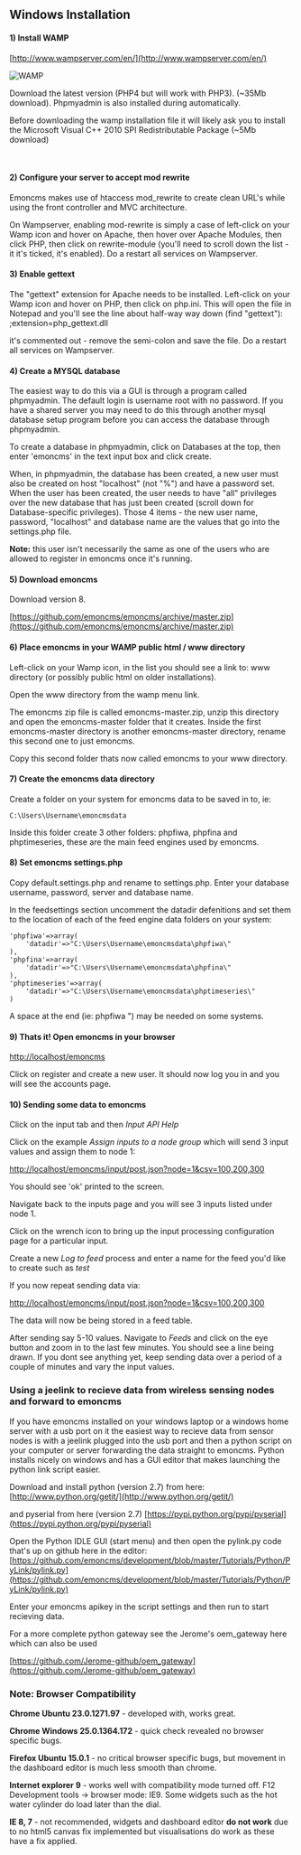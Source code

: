 ## Windows Installation

#### 1) Install WAMP

[http://www.wampserver.com/en/](http://www.wampserver.com/en/)

![WAMP](files/wampserver.png)

Download the latest version (PHP4 but will work with PHP3). (~35Mb download). Phpmyadmin is also installed during automatically.

Before downloading the wamp installation file it will likely ask you to install the Microsoft Visual C++ 2010 SPI Redistributable Package (~5Mb download)

<br>

#### 2) Configure your server to accept mod rewrite

Emoncms makes use of htaccess mod_rewrite to create clean URL's while using the front controller and MVC architecture.

On Wampserver, enabling mod-rewrite is simply a case of left-click on your Wamp icon and hover on Apache, then hover over Apache Modules, then click PHP, then click on rewrite-module (you'll need to scroll down the list - it it's ticked, it's enabled). Do a restart all services on Wampserver.

#### 3) Enable gettext

The  "gettext" extension for Apache needs to be installed. Left-click on your Wamp icon and hover on PHP, then click on php.ini.  This will open the file in Notepad and you'll see the line about half-way way down (find "gettext"):
;extension=php_gettext.dll

it's commented out - remove the semi-colon and save the file. Do a restart all services on Wampserver.

#### 4) Create a MYSQL database

The easiest way to do this via a GUI is through a program called phpmyadmin. The default login is username root with no password. If you have a shared server you may need to do this through another mysql database setup program before you can access the database through phpmyadmin.

To create a database in phpmyadmin, click on Databases at the top, then enter 'emoncms' in the text input box and click create.

When, in phpmyadmin, the database has been created, a new user must also be created on host "localhost" (not "%") and have a password set.  When the user has been created, the user needs to have "all" privileges over the new database that has just been created (scroll down for Database-specific privileges). Those 4 items - the new user name, password, "localhost" and database name are the values that go into the settings.php file. 

**Note:** this user isn't necessarily the same as one of the users who are allowed to register in emoncms once it's running.

#### 5) Download emoncms

Download version 8.

[https://github.com/emoncms/emoncms/archive/master.zip](https://github.com/emoncms/emoncms/archive/master.zip)

    
#### 6) Place emoncms in your WAMP public html / www directory

Left-click on your Wamp icon, in the list you should see a link to: www directory (or possibly public html on older installations). 

Open the www directory from the wamp menu link.

The emoncms zip file is called emoncms-master.zip, unzip this directory and open the emoncms-master folder that it creates.
Inside the first emoncms-master directory is another emoncms-master directory, rename this second one to just emoncms.

Copy this second folder thats now called emoncms to your www directory.

#### 7) Create the emoncms data directory

Create a folder on your system for emoncms data to be saved in to, ie:

    C:\Users\Username\emoncmsdata

Inside this folder create 3 other folders: phpfiwa, phpfina and phptimeseries, these are the main feed engines used by emoncms.

#### 8) Set emoncms settings.php

Copy default.settings.php and rename to settings.php. Enter your database username, password, server and database name. 

In the feedsettings section uncomment the datadir defenitions and set them to the location of each of the feed engine data folders on your system:
    
    'phpfiwa'=>array(
        'datadir'=>"C:\Users\Username\emoncmsdata\phpfiwa\"
    ),
    'phpfina'=>array(
        'datadir'=>"C:\Users\Username\emoncmsdata\phpfina\"
    ),
    'phptimeseries'=>array(
        'datadir'=>"C:\Users\Username\emoncmsdata\phptimeseries\"
    )

A space at the end (ie: phpfiwa ") may be needed on some systems.

#### 9) Thats it! Open emoncms in your browser

[http://localhost/emoncms](http://localhost/emoncms)
    
Click on register and create a new user. It should now log you in and you will see the accounts page.

#### 10) Sending some data to emoncms

Click on the input tab and then *Input API Help*

Click on the example *Assign inputs to a node group* which will send 3 input values and assign them to node 1:

[http://localhost/emoncms/input/post.json?node=1&csv=100,200,300](http://localhost/emoncms/input/post.json?node=1&csv=100,200,300)
    
You should see 'ok' printed to the screen.

Navigate back to the inputs page and you will see 3 inputs listed under node 1. 

Click on the wrench icon to bring up the input processing configuration page for a particular input.

Create a new *Log to feed* process and enter a name for the feed you'd like to create such as *test*

If you now repeat sending data via:

[http://localhost/emoncms/input/post.json?node=1&csv=100,200,300](http://localhost/emoncms/input/post.json?node=1&csv=100,200,300)
    
The data will now be being stored in a feed table.

After sending say 5-10 values. Navigate to *Feeds* and click on the eye button and zoom in to the last few minutes. You should see a line being drawn. If you dont see anything yet, keep sending data over a period of a couple of minutes and vary the input values.

### Using a jeelink to recieve data from wireless sensing nodes and forward to emoncms

If you have emoncms installed on your windows laptop or a windows home server with a usb port on it the easiest way to recieve data from sensor nodes is with a jeelink plugged into the usb port and then a python script on your computer or server forwarding the data straight to emoncms. Python installs nicely on windows and has a GUI editor that makes launching the python link script easier.

Download and install python (version 2.7) from here: [http://www.python.org/getit/](http://www.python.org/getit/)

and pyserial from here (version 2.7) [https://pypi.python.org/pypi/pyserial](https://pypi.python.org/pypi/pyserial)

Open the Python IDLE GUI (start menu) and then open the pylink.py code that's up on github here in the editor:
[https://github.com/emoncms/development/blob/master/Tutorials/Python/PyLink/pylink.py](https://github.com/emoncms/development/blob/master/Tutorials/Python/PyLink/pylink.py)

Enter your emoncms apikey in the script settings and then run to start recieving data.

For a more complete python gateway see the Jerome's oem_gateway here which can also be used

[https://github.com/Jerome-github/oem_gateway](https://github.com/Jerome-github/oem_gateway)

<div class='alert alert-info'>

<h3>Note: Browser Compatibility</h3>

<p><b>Chrome Ubuntu 23.0.1271.97</b> - developed with, works great.</p>

<p><b>Chrome Windows 25.0.1364.172</b> - quick check revealed no browser specific bugs.</p>

<p><b>Firefox Ubuntu 15.0.1</b> - no critical browser specific bugs, but movement in the dashboard editor is much less smooth than chrome.</p>

<p><b>Internet explorer 9</b> - works well with compatibility mode turned off. F12 Development tools -> browser mode: IE9. Some widgets such as the hot water cylinder do load later than the dial.</p>

<p><b>IE 8, 7</b> - not recommended, widgets and dashboard editor <b>do not work</b> due to no html5 canvas fix implemented but visualisations do work as these have a fix applied.</p>

</div>



